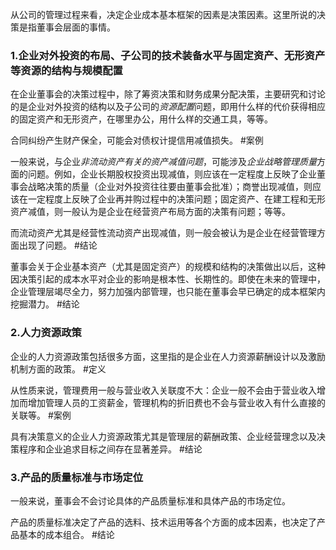 从公司的管理过程来看，决定企业成本基本框架的因素是决策因素。这里所说的决策是指董事会层面的事情。

### 1.企业对外投资的布局、子公司的技术装备水平与固定资产、无形资产等资源的结构与规模配置

在企业董事会的决策过程中，除了筹资决策和财务成果分配决策，主要研究和讨论的是企业对外投资的结构以及子公司的*资源配置*问题，即用什么样的代价获得相应的固定资产和无形资产，在哪里办公，用什么样的交通工具，等等。

合同纠纷产生财产保全，可能会对债权计提信用减值损失。 #案例 

一般来说，与企业*非流动资产有关的资产减值问题*，可能涉及*企业战略管理质量*方面的问题。例如，企业长期股权投资出现减值，则应该在一定程度上反映了企业董事会战略决策的质量（企业对外投资往往要由董事会批准）；商誉出现减值，则应该在一定程度上反映了企业再并购过程中的决策问题；固定资产、在建工程和无形资产减值，则一般认为是企业在经营资产布局方面的决策有问题；等等。

而流动资产尤其是经营性流动资产出现减值，则一般会被认为是企业在经营管理方面出现了问题。 #结论 

董事会关于企业基本资产（尤其是固定资产）的规模和结构的决策做出以后，这种因决策引起的成本水平对企业的影响是根本性、长期性的。即使在未来的管理中，企业管理层竭尽全力，努力加强内部管理，也只能在董事会早已确定的成本框架内挖掘潜力。 #结论 

### 2.人力资源政策

企业的人力资源政策包括很多方面，这里指的是企业在人力资源薪酬设计以及激励机制方面的政策。 #定义 

从性质来说，管理费用一般与营业收入关联度不大：企业一般不会由于营业收入增加而增加管理人员的工资薪金，管理机构的折旧费也不会与营业收入有什么直接的关联等。 #案例 

具有决策意义的企业人力资源政策尤其是管理层的薪酬政策、企业经营理念以及决策程序和企业追求目标之间存在显著差异。 #结论 

### 3.产品的质量标准与市场定位

一般来说，董事会不会讨论具体的产品质量标准和具体产品的市场定位。

产品的质量标准决定了产品的选料、技术运用等各个方面的成本因素，也决定了产品基本的成本组合。 #结论 



